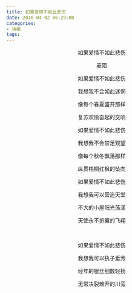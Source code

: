 ```yaml
---
title: 如果爱情不如此悲伤
date: 2016-04-02 06:29:00
categories:
- 诗歌
tags: 
---
```

<p style="text-align: center;">如果爱情不如此悲伤</p>
<p style="text-align: center;">麦陌</p>
<p style="text-align: center;">如果爱情不如此悲伤</p>
<p style="text-align: center;">我想我不会如此迷惘</p>
<p style="text-align: center;">像每个春夏盛开那样</p>
<p style="text-align: center;">复苏欢愉奋起的交响</p>  

<p style="text-align: center;">如果爱情不如此悲伤</p>
<p style="text-align: center;">我想我不会禁足观望</p>
<p style="text-align: center;">像每个秋冬飘落那样</p>
<p style="text-align: center;">纵贯梧桐红枫的坠向</p>  

<p style="text-align: center;">如果爱情不如此悲伤</p>
<p style="text-align: center;">我想我可以营造天堂</p>
<p style="text-align: center;">不大的小屋阳光荡漾</p>
<p style="text-align: center;">天使永不折翼的飞翔</p>
&nbsp;
<p style="text-align: center;">如果爱情不如此悲伤</p>
<p style="text-align: center;">我想我可以执子垂芳</p>
<p style="text-align: center;">经年的银丝细数轻扬</p>
<p style="text-align: center;">无常决裂难开的川旁</p>